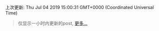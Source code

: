 
  
 上次更新: Thu Jul 04 2019 15:00:31 GMT+0000 (Coordinated Universal Time) 

 > 仅显示一小时内更新的post, [更多...](screenshots/)
  